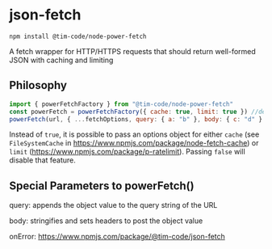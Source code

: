 # json-fetch

```
npm install @tim-code/node-power-fetch
```

A fetch wrapper for HTTP/HTTPS requests that should return well-formed JSON with caching and limiting

## Philosophy

```js
import { powerFetchFactory } from "@tim-code/node-power-fetch"
const powerFetch = powerFetchFactory({ cache: true, limit: true }) //default
powerFetch(url, { ...fetchOptions, query: { a: "b" }, body: { c: "d" } })
```

Instead of `true`, it is possible to pass an options object for either `cache` (see `FileSystemCache` in https://www.npmjs.com/package/node-fetch-cache) or `limit` (https://www.npmjs.com/package/p-ratelimit). Passing `false` will disable that feature.

## Special Parameters to powerFetch()

query: appends the object value to the query string of the URL

body: stringifies and sets headers to post the object value

onError: https://www.npmjs.com/package/@tim-code/json-fetch
